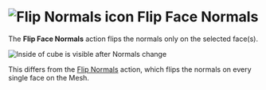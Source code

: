 

# ![Flip Normals icon](images/icons/Face_FlipNormals.png) Flip Face Normals

The __Flip Face Normals__ action flips the normals only on the selected face(s).

![Inside of cube is visible after Normals change](images/FlipFaceNormals_Example.png)

This differs from the [Flip Normals](Object_FlipNormals.md) action, which flips the normals on every single face on the Mesh.
